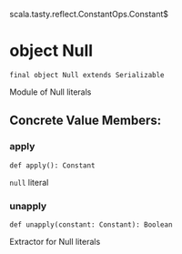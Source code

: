 scala.tasty.reflect.ConstantOps.Constant$
# object Null

<pre><code class="language-scala" >final object Null extends Serializable</pre></code>
Module of Null literals

## Concrete Value Members:
### apply
<pre><code class="language-scala" >def apply(): Constant</pre></code>
`null` literal

### unapply
<pre><code class="language-scala" >def unapply(constant: Constant): Boolean</pre></code>
Extractor for Null literals

